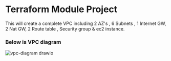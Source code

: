 # Terraform Module Project

This will create a complete VPC including 2 AZ's , 6 Subnets , 1 Internet GW, 2 Nat GW, 2 Route table , Security group & ec2 instance.  

### Below is VPC diagram 

![vpc-diagram drawio](https://github.com/akashzakde/terraform-modules/assets/64258131/eb72680e-165c-413f-b02c-ed7755dbe139)
